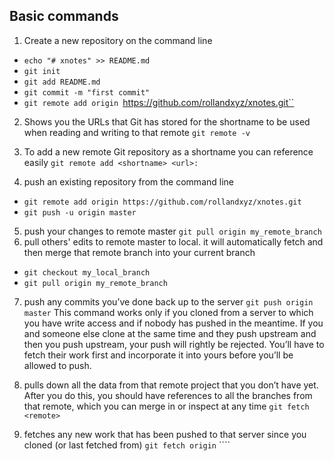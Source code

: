 ## Basic commands

1. Create a new repository on the command line

* ``echo "# xnotes" >> README.md``
* ``git init``
* ``git add README.md``
* ``git commit -m "first commit"``
* ``git remote add origin ``https://github.com/rollandxyz/xnotes.git``

2. Shows you the URLs that Git has stored for the shortname to be used when reading and writing to that remote
``
git remote -v
``

3. To add a new remote Git repository as a shortname you can reference easily
``
git remote add <shortname> <url>:
``

4. push an existing repository from the command line
* ``git remote add origin https://github.com/rollandxyz/xnotes.git``
* ``git push -u origin master ``

5. push your changes to remote master
``
git pull origin my_remote_branch
``
6. pull others' edits to remote master to local. it will automatically fetch and then merge that remote branch into your current branch
* ``git checkout my_local_branch ``
* `` git pull origin my_remote_branch ``

7. push any commits you’ve done back up to the server
``
git push origin master
``
This command works only if you cloned from a server to which you have write access and if nobody has pushed in the meantime. If you and someone else clone at the same time and they push upstream and then you push upstream, your push will rightly be rejected. You’ll have to fetch their work first and incorporate it into yours before you’ll be allowed to push.

8. pulls down all the data from that remote project that you don’t have yet. After you do this, you should have references to all the branches from that remote, which you can merge in or inspect at any time
``
git fetch <remote>
``
9. fetches any new work that has been pushed to that server since you cloned (or last fetched from)
``
git fetch origin
`` ````

